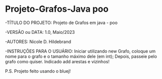 # Projeto-Grafos-Java poo

-TÍTULO DO PROJETO: Projeto de Grafos em java - poo


-VERSÃO ou DATA: 1.0, Maio/2023

-AUTORES: Nicole D. Hildebrand

-INSTRUÇÕES PARA O USUÁRIO: Iniciar utilizando new Grafo, coloque um nome para o grafo 
e o tamanho máximo dele (em int);
Depois, passeie pelo grafo como quiser.
Indicado add arestas e vizinhos!

P.S. Projeto feito usando o bluej!

